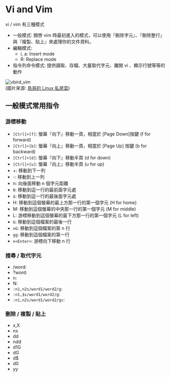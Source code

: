 # Vi and Vim

vi / vim 有三種模式

- 一般模式: 開啓 vim 時最初進入的模式，可以使用『刪除字元』、『刪除整行』與『複製、貼上』來處理你的文件資料。
- 編輯模式:
  - i, a: Insert mode
  - R: Replace mode
- 指令列命令模式: 提供讀取、存檔、大量取代字元、離開 vi 、顯示行號等等的動作

![vbird_vim](http://linux.vbird.org/linux_basic/0310vi//vi-mode.gif) <br>
(圖片來源: <a href="http://linux.vbird.org/linux_basic/0310vi.php">鳥哥的 Linux 私房菜</a>)

## 一般模式常用指令

### 游標移動

- `[Ctrl]+[f]`: 螢幕『向下』移動一頁，相當於 [Page Down]按鍵 (f for forward)
- `[Ctrl]+[b]`: 螢幕『向上』移動一頁，相當於 [Page Up] 按鍵 (b for backward)
- `[Ctrl]+[d]`: 螢幕『向下』移動半頁 (d for down)
- `[Ctrl]+[u]`: 螢幕『向上』移動半頁 (u for up)
- +: 移動到下一列
- -: 移動到上一列
- n<space>: 向後面移動 n 個字元距離
- `0`: 移動到這一行的最前面字元處
- `$`: 移動到這一行的最後面字元處
- H: 移動到這個螢幕的最上方那一行的第一個字元 (H for home)
- M: 移動到這個螢幕的中央那一行的第一個字元 (M for middle)
- L: 游標移動到這個螢幕的最下方那一行的第一個字元 (L for left)
- `G`: 移動到這個檔案的最後一行
- `nG`: 移動到這個檔案的第 n 行
- `gg`: 移動到這個檔案的第一行
- `n<Enter>`: 游標向下移動 n 行

### 搜尋 / 取代字元

- /word:
- ?word:
- n:
- N:
- `:n1,n2s/word1/word2/g`:
- `:n1,$s/word1/word2/g`:
- `:n1,n2s/word1/word2/gc`:

### 刪除 / 複製 / 貼上

- x,X
- nx
- dd
- ndd
- d1G
- dG
- d$
- d0
- yy


